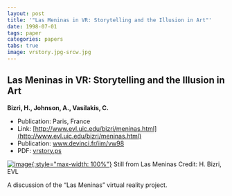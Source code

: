 ```yaml
---
layout: post
title: '"Las Meninas in VR: Storytelling and the Illusion in Art"'
date: 1998-07-01
tags: paper
categories: papers
tabs: true
image: vrstory.jpg-srcw.jpg
---
```


## Las Meninas in VR: Storytelling and the Illusion in Art
**Bizri, H., Johnson, A., Vasilakis, C.**
- Publication: Paris, France
- Link: [http://www.evl.uic.edu/bizri/meninas.html](http://www.evl.uic.edu/bizri/meninas.html)
- Publication: www.devinci.fr/iim/vw98
- PDF: [vrstory.ps](/documents/vrstory.ps)


[![image](https://www.evl.uic.edu/output/originals/vrstory.jpg-srcw.jpg){:style="max-width: 100%"}](https://www.evl.uic.edu/output/originals/vrstory.jpg-srcw.jpg)
Still from Las Meninas
Credit: H. Bizri, EVL

A discussion of the &ldquo;Las Meninas&rdquo; virtual reality project.
